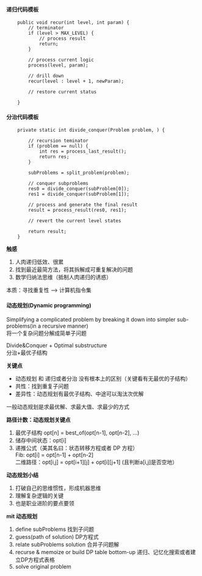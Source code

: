 
#### 递归代码模板

```
    public void recur(int level, int param) {
        // terminator
        if (level > MAX_LEVEL) {
            // process result
            return;
        }
    
        // process current logic
        process(level, param);
        
        // drill down
        recur(level : level + 1, newParam);
        
        // restore current status
        
    } 
```

#### 分治代码模板

```
    private static int divide_conquer(Problem problem, ) {
        
        // recursion teminator
        if (problem == null) {
            int res = process_last_result();
            return res;
        }
        
        subProblems = split_problem(problem);
        
        // conquer subproblems
        res0 = divide_conquer(subProblem[0]);
        res1 = divide_conquer(subProblem[1]);
        
        // process and generate the final result
        result = process_result(res0, res1);
        
        // revert the current level states
        
        return result;
    }

```

**触感**
1. 人肉递归低效、很累
2. 找到最近最简方法，将其拆解成可重复解决的问题
3. 数学归纳法思维（抵制人肉递归的诱惑）

本质：寻找重复性 —> 计算机指令集

#### 动态规划(Dynamic programming)

Simplifying a complicated problem by breaking it down into simpler sub-problems(in a recursive manner)  
将一个复杂问题分解成简单子问题

Divide&Conquer + Optimal substructure   
分治+最优子结构
 
**关键点**
- 动态规划 和 递归或者分治 没有根本上的区别（关键看有无最优的子结构）
- 共性：找到重复子问题
- 差异性：动态规划有最优子结构、中途可以淘汰次优解

一般动态规划是求最优解、求最大值、求最少的方式

**路径计数：动态规划关键点**
1. 最优子结构 opt[n] = best_of(opt[n-1], opt[n-2], …)
2. 储存中间状态：opt[i]
3. 递推公式（美其名曰：状态转移方程或者 DP 方程）  
   Fib: opt[i] = opt[n-1] + opt[n-2]  
   二维路径：opt[i,j] = opt[i+1][j] + opt[i][j+1] (且判断a[i,j]是否空地）

**动态规划小结**
1. 打破自己的思维惯性，形成机器思维
2. 理解复杂逻辑的关键
3. 也是职业进阶的要点要领

**mit 动态规划**
1. define subProblems 找到子问题
2. guess(path of solution) DP方程式
3. relate subProblems solution 合并子问题解
4. recurse & memoize or build DP table bottom-up 递归、记忆化搜索或者建立DP方程式表格
5. solve original problem








